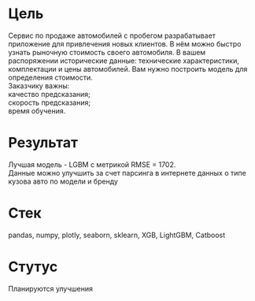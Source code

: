 # Цель
Сервис по продаже автомобилей с пробегом разрабатывает приложение для привлечения новых клиентов. В нём можно быстро узнать рыночную стоимость своего автомобиля. 
В вашем распоряжении исторические данные: технические характеристики, комплектации и цены автомобилей. Вам нужно построить модель для определения стоимости. \
Заказчику важны: \
качество предсказания; \
скорость предсказания; \
время обучения. 

# Результат
Лучшая модель - LGBM с метрикой RMSE = 1702.  
Данные можно улучшить за счет парсинга в интернете данных о типе кузова авто по модели и бренду

# Стек
pandas, numpy, plotly, seaborn, sklearn, XGB, LightGBM, Catboost

# Стутус
Планируются улучшения


